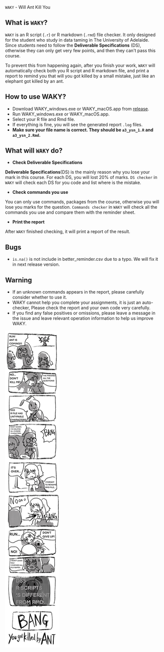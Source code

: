 `WAKY` - Will Ant Kill You

What is `WAKY`?
---------

`WAKY` is an R script (`.r`) or R markdown (`.rmd`) file checker. It only designed for the student who study in data taming in The University of Adelaide. Since students need to follow the **Deliverable Specifications** (DS), otherwise they can only get very few points, and then they can't pass this course.

To prevent this from happening again, after you finish your work, `WAKY` will automatically check both you R script and R markdown file, and print a report to remind you that will you got killed by a small mistake, just like an elephant got killed by an ant.

How to use WAKY?
----------------

- Download WAKY_windows.exe or WAKY_macOS.app from [release](https://github.com/FT1ger/WAKY/releases/).
- Run WAKY_windows.exe or WAKY_macOS.app.
- Select your R file and Rmd file.
- If everything is fine, you will see the generated report `.log` files.
- **Make sure your file name is correct. They should be `a3_ysn_1.R` and `a3_ysn_2.Rmd`.**

What will `WAKY` do?
--------------

- **Check Deliverable Specifications**

**Deliverable Specifications**(DS) is the mainly reason why you lose your mark in this course. For each DS, you will lost 20% of marks. `DS checker` in `WAKY` will check each DS for you code and list where is the mistake.

- **Check commands you use**

You can only use commands, packages from the course, otherwise you will lose you marks for the question. `Commands checker` in `WAKY` will check all the commands you use and compare them with the reminder sheet.

- **Print the report**

After `WAKY` finished checking, it will print a report of the result.

Bugs
-------
- `is.na()` is not include in better_reminder.csv due to a typo. We will fix it in next release version.

Warning
-------

- If an unknown commands appears in the report, please carefully consider whether to use it.
- WAKY cannot help you complete your assignments, it is just an auto-checker, Please check the report and your own code very carefully.
- If you find any false positives or omissions, please leave a message in the issue and leave relevant operation information to help us improve WAKY.

![Image text](https://github.com/FT1ger/WAKY/blob/main/YKBA.jpg)
